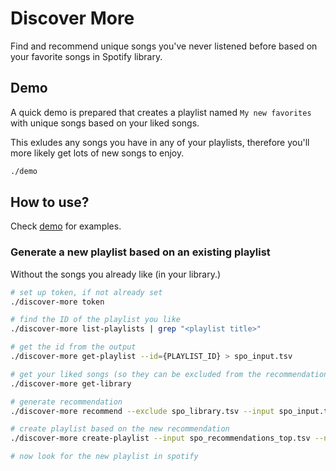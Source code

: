 # Discover More

Find and recommend unique songs you've never listened before based on your favorite songs in Spotify library.

## Demo
A quick demo is prepared that creates a playlist named `My new favorites` with unique songs based on your liked songs.

This exludes any songs you have in any of your playlists, therefore you'll more likely get lots of new songs to enjoy.

```bash
./demo
```
## How to use?
Check [demo](demo) for examples.

### Generate a new playlist based on an existing playlist

Without the songs you already like (in your library.)


```bash
# set up token, if not already set
./discover-more token

# find the ID of the playlist you like
./discover-more list-playlists | grep "<playlist title>"

# get the id from the output
./discover-more get-playlist --id={PLAYLIST_ID} > spo_input.tsv

# get your liked songs (so they can be excluded from the recommendation)
./discover-more get-library

# generate recommendation
./discover-more recommend --exclude spo_library.tsv --input spo_input.tsv

# create playlist based on the new recommendation
./discover-more create-playlist --input spo_recommendations_top.tsv --name "My new playlist"

# now look for the new playlist in spotify
```
